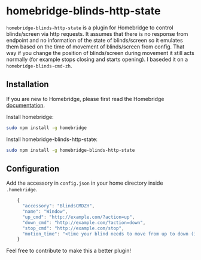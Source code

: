# homebridge-blinds-http-state

`homebridge-blinds-http-state` is a plugin for Homebridge to control blinds/screen via http requests. It assumes that there is no response from endpoint and no information of the state of blinds/screen so it emulates them based on the time of movement of blinds/screen from config. That way if you change the position of blinds/screen during movement it still acts normally (for example stops closing and starts opening).
I baseded it on a `homebridge-blinds-cmd-zh`.

## Installation

If you are new to Homebridge, please first read the Homebridge [documentation](https://www.npmjs.com/package/homebridge).

Install homebridge:
```sh
sudo npm install -g homebridge
```
Install homebridge-blinds-http-state:
```sh
sudo npm install -g homebridge-blinds-http-state
```

## Configuration

Add the accessory in `config.json` in your home directory inside `.homebridge`.

```js
    {
      "accessory": "BlindsCMDZH",
      "name": "Window",
      "up_cmd": "http://example.com/?action=up",
      "down_cmd": "http://example.com/?action=down",
      "stop_cmd": "http://example.com/stop",
      "motion_time": "<time your blind needs to move from up to down (in milliseconds)>"
    }
```


Feel free to contribute to make this a better plugin!

